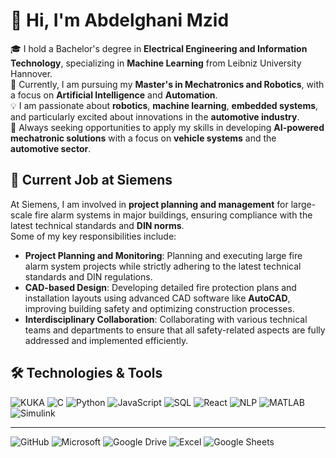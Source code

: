 # 👋 Hi, I'm Abdelghani Mzid

🎓 I hold a Bachelor's degree in **Electrical Engineering and Information Technology**, specializing in **Machine Learning** from Leibniz University Hannover.  
🌱 Currently, I am pursuing my **Master's in Mechatronics and Robotics**, with a focus on **Artificial Intelligence** and **Automation**.  
💡 I am passionate about **robotics**, **machine learning**, **embedded systems**, and particularly excited about innovations in the **automotive industry**.  
🚀 Always seeking opportunities to apply my skills in developing **AI-powered mechatronic solutions** with a focus on **vehicle systems** and the **automotive sector**.

## 💼 Current Job at Siemens
At Siemens, I am involved in **project planning and management** for large-scale fire alarm systems in major buildings, ensuring compliance with the latest technical standards and **DIN norms**.  
Some of my key responsibilities include:

- **Project Planning and Monitoring**: Planning and executing large fire alarm system projects while strictly adhering to the latest technical standards and DIN regulations.
- **CAD-based Design**: Developing detailed fire protection plans and installation layouts using advanced CAD software like **AutoCAD**, improving building safety and optimizing construction processes.
- **Interdisciplinary Collaboration**: Collaborating with various technical teams and departments to ensure that all safety-related aspects are fully addressed and implemented efficiently.


## 🛠 Technologies & Tools

![KUKA](https://img.shields.io/badge/KUKA-Robotics-orange?style=flat&logo=robot-framework&logoColor=white)
![C](https://img.shields.io/badge/C-Programming-blue?style=flat&logo=c&logoColor=white)
![Python](https://img.shields.io/badge/Python-3.9-blue?style=flat&logo=python&logoColor=white)
![JavaScript](https://img.shields.io/badge/JavaScript-ES6+-yellow?style=flat&logo=javascript&logoColor=white)
![SQL](https://img.shields.io/badge/SQL-Database-red?style=flat&logo=postgresql&logoColor=white)
![React](https://img.shields.io/badge/React-JS-blue?style=flat&logo=react&logoColor=white)
![NLP](https://img.shields.io/badge/NLP-Natural_Language_Processing-green?style=flat&logo=machine-learning&logoColor=white)
![MATLAB](https://img.shields.io/badge/MATLAB-R2021b-orange?style=flat&logo=mathworks&logoColor=white)
![Simulink](https://img.shields.io/badge/Simulink-Simulation-blue?style=flat&logo=mathworks&logoColor=white)

---

![GitHub](https://img.shields.io/badge/GitHub-Version_Control-black?style=flat&logo=github&logoColor=white)
![Microsoft](https://img.shields.io/badge/Microsoft-Office-blue?style=flat&logo=microsoft&logoColor=white)
![Google Drive](https://img.shields.io/badge/Google-Drive-blue?style=flat&logo=googledrive&logoColor=white)
![Excel](https://img.shields.io/badge/Microsoft-Excel-green?style=flat&logo=microsoftexcel&logoColor=white)
![Google Sheets](https://img.shields.io/badge/Google-Sheets-green?style=flat&logo=googlesheets&logoColor=white)
